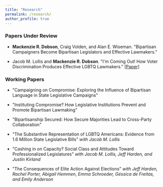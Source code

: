 ```yaml
---
title: "Research"
permalink: /research/
author_profile: true
---
```

 
### Papers Under Review 

- **Mackenzie R. Dobson**, Craig Volden, and Alan E. Wiseman. "Bipartisan Campaigners Become Bipartisan Legislators and Effective Lawmakers."
  
- Jacob M. Lollis and **Mackenzie R. Dobson**. "I'm Coming Out! How Voter Discrimination Produces Effective LGBTQ Lawmakers." [[Paper]](/files/imcomingout.pdf)



### Working Papers

- "Campaigning on Compromise: Exploring the Influence of Bipartisan Language in State Legislative Campaigns" 

- "Instituting Compromise? How Legislative Institutions Prevent and Promote Bipartisan Lawmaking"
  
- "Bipartisanship Secured: How Secure Majorities Lead to Cross-Party Collaboration"

- "The Substantive Representation of LGBTQ Americans: Evidence from 1.6 Million State Legislative Bills” *with Jacob M. Lollis*

- "Cashing in on Capacity? Social Class and Attitudes Toward Professionalized Legislatures" *with Jacob M. Lollis, Jeff Harden, and Justin Kirland*

- "The Consequences of Elite Action Against Elections” *with Jeff Harden, Rachel Porter, Abigail Hemmen, Emma Schroeder, Géssica de Freitas, and Emily Anderson*



